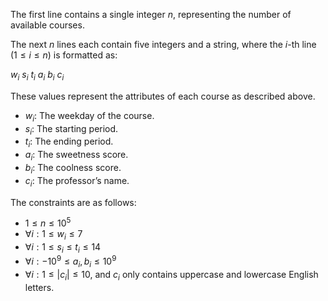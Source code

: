 The first line contains a single integer $n$, representing the number of available courses.

The next $n$ lines each contain five integers and a string, where the $i$-th line ($1 \le i \le n$) is formatted as:

$w_i$ $s_i$ $t_i$ $a_i$ $b_i$ $c_i$

These values represent the attributes of each course as described above.
- $w_i$: The weekday of the course.
- $s_i$: The starting period.
- $t_i$: The ending period.
- $a_i$: The sweetness score.
- $b_i$: The coolness score.
- $c_i$: The professor’s name.

The constraints are as follows:
- $1 \le n \le 10^5$
- $\forall i: 1 \le w_i \le 7$
- $\forall i: 1 \le s_i \le t_i \le 14$
- $\forall i: -10^9 \le a_i, b_i \le 10^9$
- $\forall i: 1 \le |c_i| \le 10$, and $c_i$ only contains uppercase and lowercase English letters.

